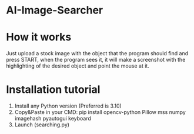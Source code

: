 # AI-Image-Searcher
# How it works
Just upload a stock image with the object that the program should find and press START, when the program sees it, it will make a screenshot with the highlighting of the desired object and point the mouse at it.
# Installation tutorial
1. Install any Python version (Preferred is 3.10)
2. Copy&Paste in your CMD: pip install opencv-python Pillow mss numpy imagehash pyautogui keyboard
3. Launch (searching.py)
